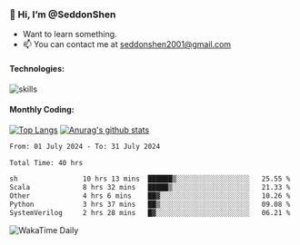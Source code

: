 ### 👋 Hi, I’m @SeddonShen
- Want to learn something.
- 📫 You can contact me at seddonshen2001@gmail.com

#### Technologies:

![skills](https://skillicons.dev/icons?i=scala,js,html,css,bootstrap,jquery,c,cpp,cloudflare,django,docker,flask,git,github,githubactions,linux,latex,mysql,nodejs,ps,php,pr,py,raspberrypi,redis,unreal,v,vscode,vue,bash)

#### Monthly Coding:
[![Top Langs](https://github-readme-stats.vercel.app/api/top-langs?username=seddonshen&show_icons=true&locale=en&layout=compact&hide=html&langs_count=8)](https://github.com/SeddonShen/)
[![Anurag's github stats](https://github-readme-stats.vercel.app/api?username=SeddonShen&count_private=true&show_icons=true)](https://github.com/anuraghazra/github-readme-stats)
<!--START_SECTION:waka-->

```txt
From: 01 July 2024 - To: 31 July 2024

Total Time: 40 hrs

sh                10 hrs 13 mins  ██████▒░░░░░░░░░░░░░░░░░░   25.55 %
Scala             8 hrs 32 mins   █████▒░░░░░░░░░░░░░░░░░░░   21.33 %
Other             4 hrs 6 mins    ██▓░░░░░░░░░░░░░░░░░░░░░░   10.26 %
Python            3 hrs 37 mins   ██▒░░░░░░░░░░░░░░░░░░░░░░   09.08 %
SystemVerilog     2 hrs 28 mins   █▓░░░░░░░░░░░░░░░░░░░░░░░   06.21 %
```

<!--END_SECTION:waka-->

![WakaTime Daily](https://wakatime.com/share/@seddon2001/61a7e342-5f12-4fea-bf92-1fac161e97d6.svg)
<!---
SeddonShen/SeddonShen is a ✨ special ✨ repository because its `README.md` (this file) appears on your GitHub profile.
You can click the Preview link to take a look at your changes.
--->
